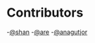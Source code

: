 # Contributors

-[@shan](https://github.com/shan5742)
-[@are](https://github.com/ar3tea)
-[@anagutjor](https://github.com/anagutjor)
